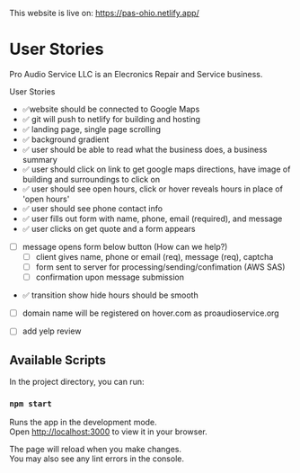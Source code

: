 This website is live on: 
https://pas-ohio.netlify.app/

# User Stories

Pro Audio Service LLC is an Elecronics Repair and Service business.

User Stories

- ✅website should be connected to Google Maps
- ✅ git will push to netlify for building and hosting
- ✅ landing page, single page scrolling
- ✅ background gradient
- ✅ user should be able to read what the business does, a business summary
- ✅ user should click on link to get google maps directions, have image of building and surroundings to click on
- ✅ user should see open hours, click or hover reveals hours in place of 'open hours'
- ✅ user should see phone contact info
- ✅ user fills out form with name, phone, email (required), and message
- ✅ user clicks on get quote and a form appears
- [ ] message opens form below button (How can we help?)
  - [ ] client gives name, phone or email (req), message (req), captcha
  - [ ] form sent to server for processing/sending/confimation (AWS SAS)
  - [ ] confirmation upon message submission 
- ✅ transition show hide hours should be smooth
- [ ] domain name will be registered on hover.com as proaudioservice.org
- [ ] add yelp review


## Available Scripts

In the project directory, you can run:

### `npm start`

Runs the app in the development mode.\
Open [http://localhost:3000](http://localhost:3000) to view it in your browser.

The page will reload when you make changes.\
You may also see any lint errors in the console.


